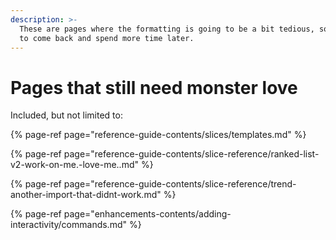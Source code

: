 ```yaml
---
description: >-
  These are pages where the formatting is going to be a bit tedious, so I want
  to come back and spend more time later.
---
```


# Pages that still need monster love

Included, but not limited to:

{% page-ref page="reference-guide-contents/slices/templates.md" %}

{% page-ref page="reference-guide-contents/slice-reference/ranked-list-v2-work-on-me.-love-me..md" %}

{% page-ref page="reference-guide-contents/slice-reference/trend-another-import-that-didnt-work.md" %}

{% page-ref page="enhancements-contents/adding-interactivity/commands.md" %}



